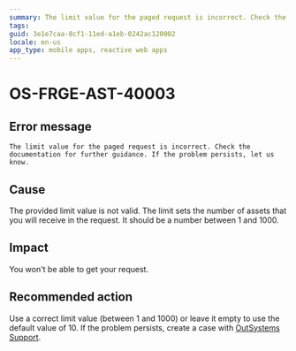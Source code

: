 ```yaml
---
summary: The limit value for the paged request is incorrect. Check the documentation for further guidance. If the problem persists, let us know.
tags:
guid: 3e1e7caa-8cf1-11ed-a1eb-0242ac120002
locale: en-us
app_type: mobile apps, reactive web apps
---
```


# OS-FRGE-AST-40003

## Error message

`The limit value for the paged request is incorrect. Check the documentation for further guidance. If the problem persists, let us know.`

## Cause

The provided limit value is not valid. The limit sets the number of assets that you will receive in the request. It should be a number between 1 and 1000.

## Impact

You won't be able to get your request.

## Recommended action

Use a correct limit value (between 1 and 1000) or leave it empty to use the default value of 10.
If the problem persists, create a case with [OutSystems Support](https://www.outsystems.com/support/portal/open-support-case?ErrorCode=OS-FRGE-AST-40003).
